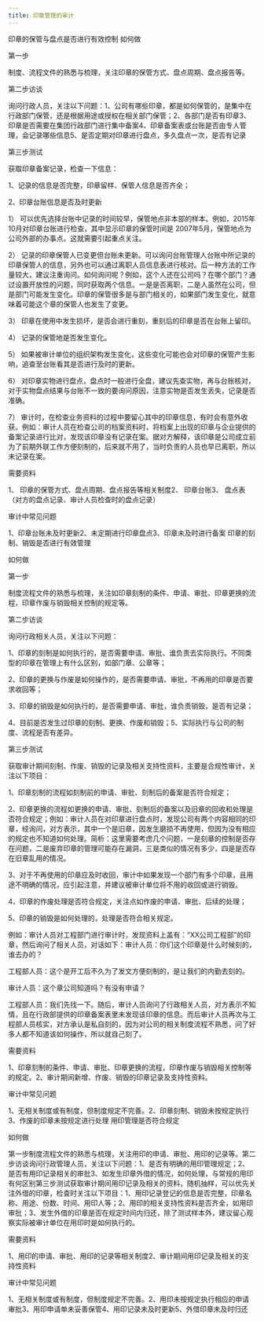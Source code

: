 ```yaml
---
title: 印章管理的审计
---
```

 
印章的保管与盘点是否进行有效控制
如何做


第一步

制度、流程文件的熟悉与梳理，关注印章的保管方式、盘点周期、盘点报告等。

第二步访谈

询问行政人员，关注以下问题：1、公司有哪些印章，都是如何保管的，是集中在行政部门保管，还是根据用途或授权在相关部门保管；2、各部门是否有印章3、印章是否需要在集团行政部门进行集中备案4、印章备案表或台账是否由专人管理，会记录哪些信息5、是否定期对印章进行盘点，多久盘点一次，是否有记录
<!-- more -->

第三步测试

获取印章备案记录，检查一下信息：

1、记录的信息是否完整，印章留样、保管人信息是否齐全；

2、印章台账信息是否及时更新

1） 可以优先选择台账中记录的时间较早，保管地点非本部的样本。例如，2015年10月对印章台账进行检查，其中显示印章的保管时间是 2007年5月，保管地点为公司外部的办事点。这就需要引起重点关注。

2） 记录的印章保管人已变更但台账未更新。可以询问台账管理人台账中所记录的印章保管人的信息，另外也可以通过离职人员信息表进行核对。后一种方法的工作量较大，建议注重询问。如何询问呢？例如，这个人还在公司吗？在哪个部门？通过设置开放性的问题，同时获取两个信息。一是是否离职，二是人虽然在公司，但是部门可能发生变化。印章的保管很多是与部门相关的，如果部门发生变化，就意味着可能这个章的保管人也发生了变更。

3） 印章在使用中发生损坏，是否会进行重刻，重刻后的印章是否在台账上留印。

4） 记录的保管地是否发生变化。

5） 如果被审计单位的组织架构发生变化，这些变化可能也会对印章的保管产生影响，追查至台账看其是否进行及时的更新。

6） 对印章实物进行盘点，盘点时一般进行全盘，建议先查实物，再与台账核对，对于实物盘点结果与台账不一致的要询问原因，注意实物是否发生丢失，记录是否准确。

7） 审计时，在检查业务资料的过程中要留心其中的印章信息，有时会有意外收获。例如：审计人员在检查公司的档案资料时，将档案上出现的印章与企业提供的备案记录进行比对，发现该印章没有记录在案。据对方解释，该印章是公司成立前为了前期外联工作方便刻制的，后来就不用了，当时负责的人员也早已离职，所以未记录在案。
 

需要资料


1、 印章的保管方式、盘点周期、盘点报告等相关制度2、 印章台账3、 盘点表（对方的盘点记录、审计人员检查时的盘点记录）
                

审计中常见问题


1、印章台账未及时更新2、未定期进行印章盘点3、印章未及时进行备案
印章的刻制、销毁是否进行有效管理
 

如何做


第一步

制度流程文件的熟悉与梳理，关注如印章刻制的条件、申请、审批、印章更换的流程，印章作废与销毁相关控制的规定等。

第二步访谈

询问行政相关人员，关注以下问题：

1、印章的刻制是如何执行的，是否需要申请、审批、谁负责去实际执行。不同类型的印章在管理上有什么区别，如部门章、公章等；

2、印章的更换与作废是如何操作的，是否需要申请、审批，不再用的印章是否要求收回等；

3、印章的销毁是如何执行的，是否需要申请、审批，谁负责销毁，是否有记录；

4、目前是否发生过印章的刻制、更换、作废和销毁；5、实际执行与公司的制度、流程是否有差异。

第三步测试

获取审计期间刻制、作废、销毁的记录及相关支持性资料，主要是合规性审计，关注以下项目：

1、印章刻制的流程如刻制前的申请、审批、刻制后的备案是否符合规定；

2、印章更换的流程如更换的申请、审批、刻制后的备案以及旧章的回收和处理是否符合规定；例如：审计人员在对印章进行盘点时，发现公司有两个内容相同的印章，经询问，对方表示，其中一个是旧章，因发生磨损不再使用，但因为没有相应的规定也不知道如何处理。简析：这里需要考虑几个问题，一是刻章的控制是否存在问题，二是废弃印章的管理可能存在漏洞，三是类似的情况有多少，四是是否存在旧章乱用的情况。

3、对于不再使用的印章应及时收回，审计中如果发现一个部门有多个印章，且用途不明确的情况，应引起注意，并建议被审计单位将不用的收回或进行销毁。

4、印章的作废处理是否符合规定，关注点如作废的申请、审批、后续的处理；

5、印章的销毁是如何处理的，处理是否符合相关规定。

例如：审计人员对工程部门进行审计时，发现资料上盖有：“XX公司工程部”的印章，然后询问了相关人员，对话如下：审计人员：你们这个印章是什么时候刻的，谁去办的？

工程部人员：这个是开工后不久为了发文方便刻制的，是让我们的内勤去刻的。

审计人员：这个章公司知道吗？有没有申请？

工程部人员：我们先找一下。随后，审计人员询问了行政相关人员，对方表示不知情，且在行政部提供的印章备案表里未发现该印章的信息。而后审计人员再次与工程部人员核实，对方承认是私自刻的，因为对公司的相关制度流程不熟悉，问了好多人都不知道该如何操作，所以就自己刻了。
 

需要资料


1、印章刻制的条件、申请、审批、印章更换的流程，印章作废与销毁相关控制等的规定。2、审计期间新增、作废、销毁的印章记录及支持性资料。           

审计中常见问题


1、无相关制度或有制度，但制度规定不完善。2、印章刻制、销毁未按规定执行3、作废的印章未按规定进行处理
用印管理是否符合规定
 

如何做


第一步制度流程文件的熟悉与梳理，关注用印的申请、审批、用印的记录等。第二步访谈询问行政管理人员，关注以下问题：1、是否有明确的用印管理规定；2、是否有用印记录相关的审批3、如发生印章外借的情况，如何处理，与常规的用印有何区别第三步测试获取审计期间用印记录及相关的资料，随机抽样，可以优先关注外借的印章，检查时关注以下项目：1、用印记录登记的信息是否完整，印章名称、用途、份数、时间、用印人等；2、用印的相关支持性资料是否齐全，如用印审批；3、发生外借的印章是否在规定时间内归还，除了测试样本外，建议留心观察实际被审计单位在用印时是如何执行的。
 

需要资料


1、用印的申请、审批、用印的记录等相关制度2、审计期间用印记录及相关的支持性资料              

审计中常见问题


1、无相关制度或有制度，但制度规定不完善。2、用印未按规定执行相应的申请审批3、用印申请单未妥善保管4、用印记录未及时更新5、外借印章未及时归还